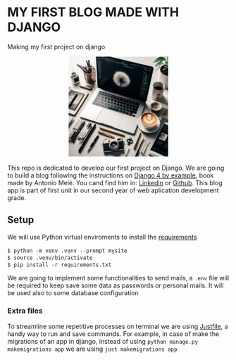 # MY FIRST BLOG MADE WITH DJANGO
Making my first project on django
<div align="center">
<img width = 45% src = "img/blog.jpeg">
</div>

This repo is dedicated to develop our first project on Django. We are going to build a blog following the instructions on [Django 4 by example](https://www.amazon.com/Django-Example-powerful-reliable-applications/dp/1801813051), book made by Antonio Melé. You cand find him in: [Linkedin](https://www.linkedin.com/in/amele/) or [Github](https://github.com/zenx). This blog app is part of first unit in our second year of web aplication development grade.  

## Setup
We will use Python virtual enviroments to install the [requirements](./requirements.txt)
```console
$ python -m venv .venv --prompt mysite
$ source .venv/bin/activate
$ pip install -r requirements.txt
```
We are going to implement some functionalities to send mails, a `.env` file will be required to keep save some data as passwords or personal mails. It will be used also to some database configuration


### Extra files
To streamline some repetitive processes on terminal we are using [Justfile](https://github.com/casey/just), a handy way to run and save commands. For example, in case of make the migrations of an app in django, instead of using `python manage.py makemigrations app` we are using `just makemigrations app`
